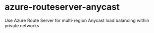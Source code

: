 # azure-routeserver-anycast
Use Azure Route Server for multi-region Anycast load balancing within private networks
